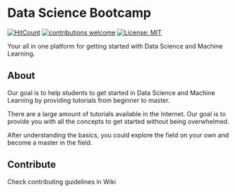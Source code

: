 # Data Science Bootcamp

[![HitCount](http://hits.dwyl.com/navendu-pottekkat/ds-bootcamp.svg)](http://hits.dwyl.com/navendu-pottekkat/ds-bootcamp)
[![contributions welcome](https://img.shields.io/badge/contributions-welcome-brightgreen.svg?style=flat)](https://github.com/navendu-pottekkat/ds-bootcamp/issues)
[![License: MIT](https://img.shields.io/badge/License-MIT-yellow.svg)](https://opensource.org/licenses/MIT)

Your all in one platform for getting started with Data Science and Machine Learning.

## About

Our goal is to help students to get started in Data Science and Machine Learning by providing tutorials from beginner to master.

There are a large amount of tutorials available in the Internet. Our goal is to provide you with all the concepts to get started without being overwhelmed.

After understanding the basics, you could explore the field on your own and become a master in the field.

## Contribute

Check contributing guidelines in Wiki
